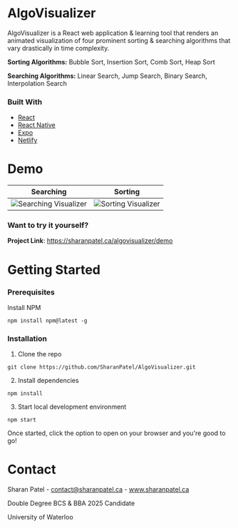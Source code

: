 # AlgoVisualizer

AlgoVisualizer is a React web application & learning tool that renders an animated visualization of four prominent sorting & searching algorithms that vary drastically in time complexity. 

**Sorting Algorithms:** Bubble Sort, Insertion Sort, Comb Sort, Heap Sort

**Searching Algorithms:** Linear Search, Jump Search, Binary Search, Interpolation Search

### Built With
- [React](https://reactjs.org/docs/getting-started.html)
- [React Native](https://reactnative.dev/docs/getting-started)
- [Expo](https://docs.expo.dev/)
- [Netlify](https://docs.netlify.com/)

# Demo

Searching	|	Sorting
:-------------------------:|:-------------------------:
![Searching Visualizer](https://media.giphy.com/media/PS7prwXLyrXmJ0DErR/giphy.gif?cid=790b761175ba03fb9c3f445b4db0f23d45321889ab264cc9&rid=giphy.gif&ct=g) |  ![Sorting Visualizer](https://media.giphy.com/media/p9xMirGjDT4mg3FzCa/giphy.gif?cid=790b761133148e54f03aa3693b6427cc67c8f788489a79db&rid=giphy.gif&ct=g)

### Want to try it yourself?
**Project Link**: https://sharanpatel.ca/algovisualizer/demo

# Getting Started
### Prerequisites
Install NPM
```
npm install npm@latest -g
```
### Installation
1. Clone the repo
```
git clone https://github.com/SharanPatel/AlgoVisualizer.git
```
2. Install dependencies
```
npm install
```
3. Start local development environment
```
npm start
```
Once started, click the option to open on your browser and you're good to go!

# Contact
Sharan Patel - contact@sharanpatel.ca - www.sharanpatel.ca

Double Degree BCS & BBA 2025 Candidate

University of Waterloo
